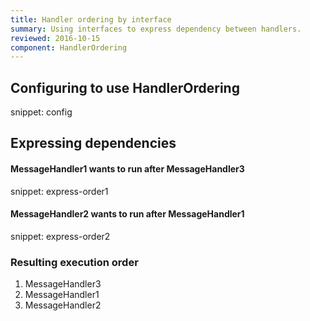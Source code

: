 ```yaml
---
title: Handler ordering by interface
summary: Using interfaces to express dependency between handlers.
reviewed: 2016-10-15
component: HandlerOrdering
---
```



## Configuring to use HandlerOrdering

snippet: config


## Expressing dependencies


#### MessageHandler1 wants to run after MessageHandler3

snippet: express-order1


#### MessageHandler2 wants to run after MessageHandler1

snippet: express-order2


### Resulting execution order

 1. MessageHandler3
 1. MessageHandler1
 1. MessageHandler2

